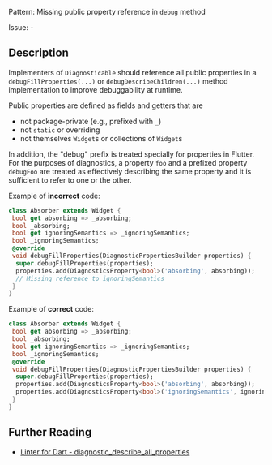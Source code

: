 Pattern: Missing public property reference in `debug` method

Issue: -

## Description

Implementers of `Diagnosticable` should reference all public properties in
a `debugFillProperties(...)` or `debugDescribeChildren(...)` method
implementation to improve debuggability at runtime.

Public properties are defined as fields and getters that are

* not package-private (e.g., prefixed with `_`)
* not `static` or overriding
* not themselves `Widget`s or collections of `Widget`s

In addition, the "debug" prefix is treated specially for properties in Flutter.
For the purposes of diagnostics, a property `foo` and a prefixed property
`debugFoo` are treated as effectively describing the same property and it is
sufficient to refer to one or the other.

Example of **incorrect** code:
```dart
class Absorber extends Widget {
 bool get absorbing => _absorbing;
 bool _absorbing;
 bool get ignoringSemantics => _ignoringSemantics;
 bool _ignoringSemantics;
 @override
 void debugFillProperties(DiagnosticPropertiesBuilder properties) {
  super.debugFillProperties(properties);
  properties.add(DiagnosticsProperty<bool>('absorbing', absorbing));
  // Missing reference to ignoringSemantics
 }
} 
```

Example of **correct** code:
```dart
class Absorber extends Widget {
 bool get absorbing => _absorbing;
 bool _absorbing;
 bool get ignoringSemantics => _ignoringSemantics;
 bool _ignoringSemantics;
 @override
 void debugFillProperties(DiagnosticPropertiesBuilder properties) {
  super.debugFillProperties(properties);
  properties.add(DiagnosticsProperty<bool>('absorbing', absorbing));
  properties.add(DiagnosticsProperty<bool>('ignoringSemantics', ignoringSemantics));
 }
} 
```

## Further Reading

* [Linter for Dart - diagnostic_describe_all_properties](https://dart-lang.github.io/linter/lints/diagnostic_describe_all_properties.html)